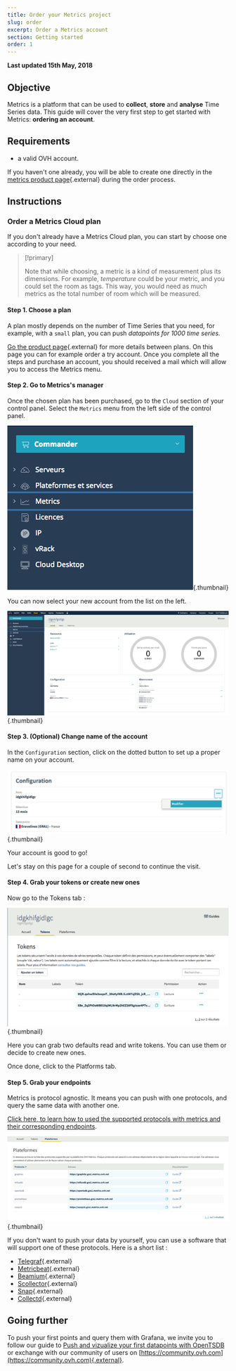 ```yaml
---
title: Order your Metrics project
slug: order
excerpt: Order a Metrics account
section: Getting started
order: 1
---
```


**Last updated 15th May, 2018**

## Objective

Metrics is a platform that can be used to **collect**, **store** and **analyse** Time Series data. This guide will cover the very first step to get started with Metrics: **ordering an account**.

## Requirements

- a valid OVH account.

If you haven't one already, you will be able to create one directly in the [metrics product page](https://www.ovh.com/fr/data-platforms/metrics/){.external} during the order process.

## Instructions

### Order a Metrics Cloud plan

If you don't already have a Metrics Cloud plan, you can start by choose one according to your need.

> [!primary]
>
> Note that while choosing, a metric is a kind of measurement plus its dimensions. For example, *temperature* could be your metric, and you could set the room as tags. This way, you would need as much metrics as the total number of room which will be measured.
>


#### Step 1. Choose a plan

A plan mostly depends on the number of Time Series that you need, for example, with a `small` plan, you can push *datapoints for 1000 time series.*

[Go the product page](https://www.ovh.com/fr/data-platforms/metrics/){.external} for more details between plans. On this page you can for example order a try account. Once you complete all the steps and purchase an account, you should received a mail which will allow you to access the Metrics menu.

#### Step 2. Go to Metrics's manager

Once the chosen plan has been purchased, go to the `Cloud` section of your control panel. Select the `Metrics` menu from the left side of the control panel.

![menu](images/metrics_manager.png){.thumbnail}

You can now select your new account from the list on the left.

![menu](images/metrics_manager_welcome.png){.thumbnail}

#### Step 3. (Optional) Change name of the account

In the `Configuration` section, click on the dotted button to set up a proper name on your account.

![menu](images/metrics_manager_setup.png){.thumbnail}

Your account is good to go!

Let's stay on this page for a couple of second to continue the visit.


#### Step 4. Grab your tokens or create new ones

Now go to the Tokens tab :

![tokens](images/metrics_manager_tokens.png){.thumbnail}

Here you can grab two defaults read and write tokens. You can use them or decide to create new ones.

Once done, click to the Platforms tab.

#### Step 5. Grab your endpoints

Metrics is protocol agnostic. It means you can push with one protocols, and query the same data with another one. 

[Click here, to learn how to used the supported protocols with metrics and their corresponding endpoints](../protocol-overview). 

![tokens](images/platforms.png){.thumbnail}

If you don't want to push your data by yourself, you can use a software that will support one of these protocols. Here is a short list : 

- [Telegraf](https://github.com/influxdata/telegraf/releases){.external}
- [Metricbeat](https://www.elastic.co/downloads/beats/metricbeat){.external}
- [Beamium](https://github.com/ovh/beamium){.external}
- [Scollector](http://bosun.org/scollector/){.external}
- [Snap](http://snap-telemetry.io/){.external}
- [Collectd](https://collectd.org/){.external}

## Going further

To push your first points and query them with Grafana, we invite you to follow our guide to [Push and vizualize your first datapoints with OpenTSDB](../start-opentsdb) or exchange with our community of users on [https://community.ovh.com](https://community.ovh.com){.external}.
